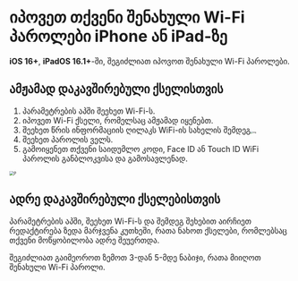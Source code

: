 # იპოვეთ თქვენი შენახული Wi-Fi პაროლები iPhone ან iPad-ზე

**iOS 16+**, **iPadOS 16.1+**-ში, შეგიძლიათ იპოვოთ შენახული Wi-Fi პაროლები.

## ამჟამად დაკავშირებული ქსელისთვის

1. პარამეტრების აპში შეეხეთ Wi-Fi-ს.
2. იპოვეთ Wi-Fi ქსელი, რომელსაც ამჟამად იყენებთ.
3. შეეხეთ წრის ინფორმაციის ღილაკს WiFi-ის სახელის შემდეგ<img src="https://support.apple.com/library/content/dam/edam/applecare/images/en_US/iOS/ios-16-info-circle-blue-hollow.png" alt="img" style="zoom:25%;" />
4. შეეხეთ პაროლის ველს.
5. გამოიყენეთ თქვენი საიდუმლო კოდი, Face ID ან Touch ID WiFi პაროლის განბლოკვისა და გამოსავლენად.

<img src="https://support.apple.com/library/content/dam/edam/applecare/images/en_US/iOS/ios-16-iphone-14-pro-wifi-name-more-info-password-on-tap.png" alt="P" style="zoom:50%;" />



## ადრე დაკავშირებული ქსელებისთვის

პარამეტრების აპში, შეეხეთ Wi-Fi-ს და შემდეგ შეხებით აირჩიეთ რედაქტირება ზედა მარჯვენა კუთხეში, რათა ნახოთ ქსელები, რომლებსაც თქვენი მოწყობილობა ადრე შეუერთდა.

შეგიძლიათ გაიმეოროთ ზემოთ 3-დან 5-მდე ნაბიჯი, რათა მიიღოთ შენახული Wi-Fi პაროლი.







